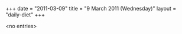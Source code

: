+++
date = "2011-03-09"
title = "9 March 2011 (Wednesday)"
layout = "daily-diet"
+++


\<no entries\>
